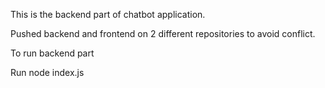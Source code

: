 This is the backend part of chatbot application.

Pushed backend and frontend on 2 different repositories to avoid conflict.

To run backend part

Run node index.js

